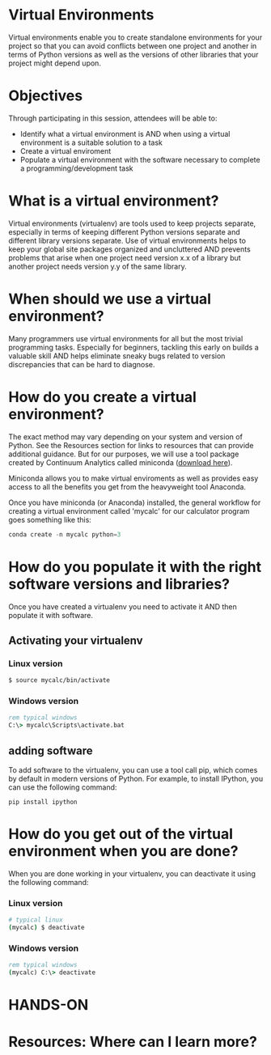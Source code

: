 # Virtual Environments
Virtual environments enable you to create standalone environments for your project so that you can avoid conflicts between one project and another in terms of Python versions as well as the versions of other libraries that your project might depend upon.

# Objectives
Through participating in this session, attendees will be able to:
* Identify what a virtual environment is AND when using a virtual environment is a suitable solution to a task
* Create a virtual enviroment
* Populate a virtual environment with the software necessary to complete a programming/development task

# What is a virtual environment?
Virtual environments (virtualenv) are tools used to keep projects separate, especially in terms of keeping different Python versions separate and different library versions separate. Use of virtual environments helps to keep your global site packages organized and uncluttered AND prevents problems that arise when one project need version x.x of a library but another project needs version y.y of the same library.

# When should we use a virtual environment?
Many programmers use virtual environments for all but the most trivial programming tasks. Especially for beginners, tackling this early on builds a valuable skill AND helps eliminate sneaky bugs related to version discrepancies that can be hard to diagnose.

# How do you create a virtual environment? 
The exact method may vary depending on your system and version of Python. See the Resources section for links to resources that can provide additional guidance. But for our purposes, we will use a tool package created by Continuum Analytics called miniconda ([download here](https://conda.pydata.org/miniconda.html)).

Miniconda allows you to make virtual enviroments as well as provides easy access to all the benefits you get from the heavyweight tool Anaconda.

Once you have miniconda (or Anaconda) installed, the general workflow for creating a virtual environment called 'mycalc' for our calculator program goes something like this:

```python
conda create -n mycalc python=3
```

# How do you populate it with the right software versions and libraries?
Once you have created a virtualenv you need to activate it AND then populate it with software.

## Activating your virtualenv
### Linux version
```bash
$ source mycalc/bin/activate
```

### Windows version
```bat
rem typical windows
C:\> mycalc\Scripts\activate.bat
```

## adding software
To add software to the virtualenv, you can use a tool call pip, which comes by default in modern versions of Python. For example, to install IPython, you can use the following command:

```
pip install ipython
```

# How do you get out of the virtual environment when you are done? 
When you are done working in your virtualenv, you can deactivate it using the following command:

### Linux version
```bash
# typical linux
(mycalc) $ deactivate
```

### Windows version
```bat
rem typical windows
(mycalc) C:\> deactivate
```

# HANDS-ON

# Resources: Where can I learn more?
